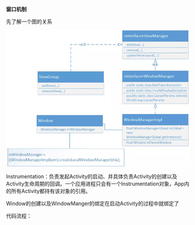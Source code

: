 **窗口机制**

先了解一个图的关系 

![](../screenshot/view1.png)

Instrumentation：负责发起Activity的启动、并具体负责Activity的创建以及Activity生命周期的回调。一个应用进程只会有一个Instrumentation对象，App内的所有Activity都持有该对象的引用。

Window的创建以及WindowManger的绑定在启动Activity的过程中就绑定了

代码流程：



